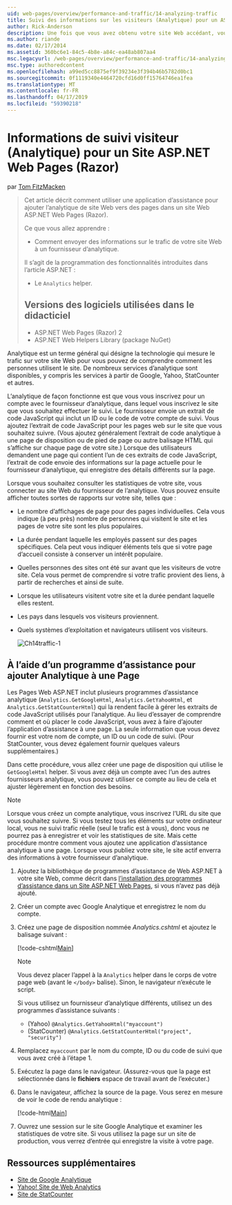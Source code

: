 ```yaml
---
uid: web-pages/overview/performance-and-traffic/14-analyzing-traffic
title: Suivi des informations sur les visiteurs (Analytique) pour un ASP.NET Web Pages (Razor) Site | Microsoft Docs
author: Rick-Anderson
description: Une fois que vous avez obtenu votre site Web accédant, vous souhaiterez peut-être analyser le trafic de votre site Web.
ms.author: riande
ms.date: 02/17/2014
ms.assetid: 360bc6e1-84c5-4b8e-a84c-ea48ab807aa4
msc.legacyurl: /web-pages/overview/performance-and-traffic/14-analyzing-traffic
msc.type: authoredcontent
ms.openlocfilehash: a99ed5cc8875ef9f39234e3f394b46b5782d0bc1
ms.sourcegitcommit: 0f1119340e4464720cfd16d0ff15764746ea1fea
ms.translationtype: MT
ms.contentlocale: fr-FR
ms.lasthandoff: 04/17/2019
ms.locfileid: "59390218"
---
```

# <a name="tracking-visitor-information-analytics-for-an-aspnet-web-pages-razor-site"></a>Informations de suivi visiteur (Analytique) pour un Site ASP.NET Web Pages (Razor)

par [Tom FitzMacken](https://github.com/tfitzmac)

> Cet article décrit comment utiliser une application d’assistance pour ajouter l’analytique de site Web vers des pages dans un site Web ASP.NET Web Pages (Razor).
> 
> Ce que vous allez apprendre :
> 
> - Comment envoyer des informations sur le trafic de votre site Web à un fournisseur d’analytique.
> 
> Il s’agit de la programmation des fonctionnalités introduites dans l’article ASP.NET :
> 
> - Le `Analytics` helper.
>   
> 
> ## <a name="software-versions-used-in-the-tutorial"></a>Versions des logiciels utilisées dans le didacticiel
> 
> 
> - ASP.NET Web Pages (Razor) 2
> - ASP.NET Web Helpers Library (package NuGet)


Analytique est un terme général qui désigne la technologie qui mesure le trafic sur votre site Web pour vous pouvez de comprendre comment les personnes utilisent le site. De nombreux services d’analytique sont disponibles, y compris les services à partir de Google, Yahoo, StatCounter et autres.

L’analytique de façon fonctionne est que vous vous inscrivez pour un compte avec le fournisseur d’analytique, dans lequel vous inscrivez le site que vous souhaitez effectuer le suivi. Le fournisseur envoie un extrait de code JavaScript qui inclut un ID ou le code de votre compte de suivi. Vous ajoutez l’extrait de code JavaScript pour les pages web sur le site que vous souhaitez suivre. (Vous ajoutez généralement l’extrait de code analytique à une page de disposition ou de pied de page ou autre balisage HTML qui s’affiche sur chaque page de votre site.) Lorsque des utilisateurs demandent une page qui contient l’un de ces extraits de code JavaScript, l’extrait de code envoie des informations sur la page actuelle pour le fournisseur d’analytique, qui enregistre des détails différents sur la page.

Lorsque vous souhaitez consulter les statistiques de votre site, vous connecter au site Web du fournisseur de l’analytique. Vous pouvez ensuite afficher toutes sortes de rapports sur votre site, telles que :

- Le nombre d’affichages de page pour des pages individuelles. Cela vous indique (à peu près) nombre de personnes qui visitent le site et les pages de votre site sont les plus populaires.
- La durée pendant laquelle les employés passent sur des pages spécifiques. Cela peut vous indiquer éléments tels que si votre page d’accueil consiste à conserver un intérêt populaire.
- Quelles personnes des sites ont été sur avant que les visiteurs de votre site. Cela vous permet de comprendre si votre trafic provient des liens, à partir de recherches et ainsi de suite.
- Lorsque les utilisateurs visitent votre site et la durée pendant laquelle elles restent.
- Les pays dans lesquels vos visiteurs proviennent.
- Quels systèmes d’exploitation et navigateurs utilisent vos visiteurs.

    ![Ch14traffic-1](14-analyzing-traffic/_static/image1.jpg)

## <a name="using-a-helper-to-add-analytics-to-a-page"></a>À l’aide d’un programme d’assistance pour ajouter Analytique à une Page

Les Pages Web ASP.NET inclut plusieurs programmes d’assistance analytique (`Analytics.GetGoogleHtml`, `Analytics.GetYahooHtml`, et `Analytics.GetStatCounterHtml`) qui la rendent facile à gérer les extraits de code JavaScript utilisés pour l’analytique. Au lieu d’essayer de comprendre comment et où placer le code JavaScript, vous avez à faire d’ajouter l’application d’assistance à une page. La seule information que vous devez fournir est votre nom de compte, un ID ou un code de suivi. (Pour StatCounter, vous devez également fournir quelques valeurs supplémentaires.)

Dans cette procédure, vous allez créer une page de disposition qui utilise le `GetGoogleHtml` helper. Si vous avez déjà un compte avec l’un des autres fournisseurs analytique, vous pouvez utiliser ce compte au lieu de cela et ajuster légèrement en fonction des besoins.

> [!NOTE]
> Lorsque vous créez un compte analytique, vous inscrivez l’URL du site que vous souhaitez suivre. Si vous testez tous les éléments sur votre ordinateur local, vous ne suivi trafic réelle (seul le trafic est à vous), donc vous ne pourrez pas à enregistrer et voir les statistiques de site. Mais cette procédure montre comment vous ajoutez une application d’assistance analytique à une page. Lorsque vous publiez votre site, le site actif enverra des informations à votre fournisseur d’analytique.


1. Ajoutez la bibliothèque de programmes d’assistance de Web ASP.NET à votre site Web, comme décrit dans [l’installation des programmes d’assistance dans un Site ASP.NET Web Pages](https://go.microsoft.com/fwlink/?LinkId=252372), si vous n’avez pas déjà ajouté.
2. Créer un compte avec Google Analytique et enregistrez le nom du compte.
3. Créez une page de disposition nommée *Analytics.cshtml* et ajoutez le balisage suivant :

    [!code-cshtml[Main](14-analyzing-traffic/samples/sample1.cshtml)]

    > [!NOTE]
    > Vous devez placer l’appel à la `Analytics` helper dans le corps de votre page web (avant le `</body>` balise). Sinon, le navigateur n’exécute le script.

    Si vous utilisez un fournisseur d’analytique différents, utilisez un des programmes d’assistance suivants :

    - (Yahoo) `@Analytics.GetYahooHtml("myaccount")`
    - (StatCounter) `@Analytics.GetStatCounterHtml("project", "security")`
4. Remplacez `myaccount` par le nom du compte, ID ou du code de suivi que vous avez créé à l’étape 1.
5. Exécutez la page dans le navigateur. (Assurez-vous que la page est sélectionnée dans le **fichiers** espace de travail avant de l’exécuter.)
6. Dans le navigateur, affichez la source de la page. Vous serez en mesure de voir le code de rendu analytique :

    [!code-html[Main](14-analyzing-traffic/samples/sample2.html)]
7. Ouvrez une session sur le site Google Analytique et examiner les statistiques de votre site. Si vous utilisez la page sur un site de production, vous verrez d’entrée qui enregistre la visite à votre page.

<a id="Additional_Resources"></a>
## <a name="additional-resources"></a>Ressources supplémentaires

- [Site de Google Analytique](https://www.google.com/analytics/)
- [Yahoo! Site de Web Analytics](http://help.yahoo.com/l/us/yahoo/ywa/)
- [Site de StatCounter](http://statcounter.com/)
